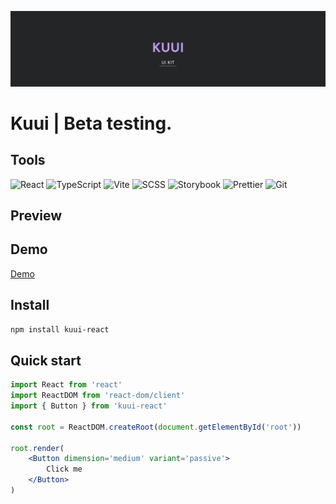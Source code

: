 ![Banner](https://github.com/ManucherKM/kuui/blob/react/images/Banner.png?raw=true)

# Kuui | Beta testing.

## Tools

![React](https://img.shields.io/badge/-React-000?style=for-the-badge&logo=React&logoColor=5ed3f3)
![TypeScript](https://img.shields.io/badge/-TypeScript-000?style=for-the-badge&logo=TypeScript&logoColor=2f74c0)
![Vite](https://img.shields.io/badge/-Vite-000?style=for-the-badge&logo=Vite)
![SCSS](https://img.shields.io/badge/-SCSS-000?style=for-the-badge&logo=SASS&logoColor=c76393)
![Storybook](https://img.shields.io/badge/-Storybook-000?style=for-the-badge&logo=Storybook&logoColor=ff4785)
![Prettier](https://img.shields.io/badge/-Prettier-000?style=for-the-badge&logo=Prettier&logoColor=426675)
![Git](https://img.shields.io/badge/-Git-000?style=for-the-badge&logo=Git&logoColor=e84d31)

## Preview



## Demo
[Demo](https://kuui.vercel.app)

## Install

```powershell
npm install kuui-react
```

## Quick start

```jsx
import React from 'react'
import ReactDOM from 'react-dom/client'
import { Button } from 'kuui-react'

const root = ReactDOM.createRoot(document.getElementById('root'))

root.render(
	<Button dimension='medium' variant='passive'>
		Click me
	</Button>
)
```
